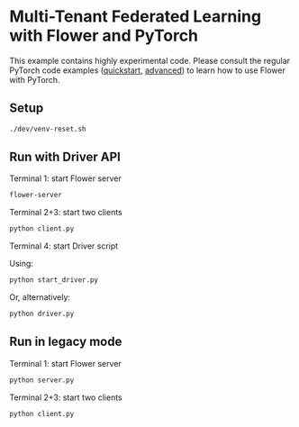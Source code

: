 # Multi-Tenant Federated Learning with Flower and PyTorch

This example contains highly experimental code. Please consult the regular PyTorch code examples ([quickstart](https://github.com/adap/flower/tree/main/examples/quickstart_pytorch), [advanced](https://github.com/adap/flower/tree/main/examples/advanced_pytorch)) to learn how to use Flower with PyTorch.

## Setup

```bash
./dev/venv-reset.sh
```

## Run with Driver API

Terminal 1: start Flower server

```bash
flower-server
```

Terminal 2+3: start two clients

```bash
python client.py
```

Terminal 4: start Driver script

Using:

```bash
python start_driver.py
```

Or, alternatively:

```bash
python driver.py
```

## Run in legacy mode

Terminal 1: start Flower server

```bash
python server.py
```

Terminal 2+3: start two clients

```bash
python client.py
```
